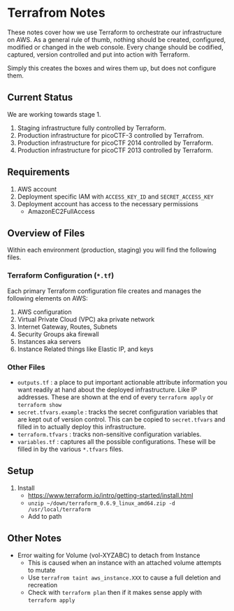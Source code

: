 # Terrafrom Notes

These notes cover how we use Terraform to orchestrate our infrastructure on AWS. As a general rule of thumb, nothing should be created, configured, modified or changed in the web console. Every change should be codified, captured, version controlled and put into action with Terraform.

Simply this creates the boxes and wires them up, but does not configure them.

## Current Status

We are working towards stage 1.

1. Staging infrastructure fully controlled by Terraform.
2. Production infrastructure for picoCTF-3 controlled by Terrafrom.
3. Production infrastructure for picoCTF 2014 controlled by Terraform.
3. Production infrastructure for picoCTF 2013 controlled by Terraform.

## Requirements
1. AWS account
2. Deployment specific IAM with `ACCESS_KEY_ID` and `SECRET_ACCESS_KEY`
3. Deployment account has access to the necessary permissions
    - AmazonEC2FullAccess

## Overview of Files
Within each environment (production, staging) you will find the following files.

### Terraform Configuration (`*.tf`)

Each primary Terraform configuration file creates and manages the following elements on AWS:

1. AWS configuration
2. Virtual Private Cloud (VPC) aka private network
3. Internet Gateway, Routes, Subnets
4. Security Groups aka firewall
5. Instances aka servers
6. Instance Related things like Elastic IP, and keys

### Other Files
- `outputs.tf` : a place to put important actionable attribute information you want readily at hand about the deployed infrastructure. Like IP addresses. These are shown at the end of every `terraform apply` or `terraform show`
- `secret.tfvars.example` : tracks the secret configuration variables that are kept out of version control. This can be copied to `secret.tfvars` and filled in to actually deploy this infrastructure.
- `terraform.tfvars` : tracks non-sensitive configuration variables.
- `variables.tf` : captures all the possible configurations. These will be filled in by the various `*.tfvars` files.

## Setup
1. Install
    - <https://www.terraform.io/intro/getting-started/install.html>
    - `unzip ~/down/terraform_0.6.9_linux_amd64.zip -d /usr/local/terraform`
    - Add to path

## Other Notes
- Error waiting for Volume (vol-XYZABC) to detach from Instance
    - This is caused when an instance with an attached volume attempts to mutate
    - Use `terrafrom taint aws_instance.XXX` to cause a full deletion and recreation
    - Check with `terraform plan` then if it makes sense apply with `terraform apply` 
